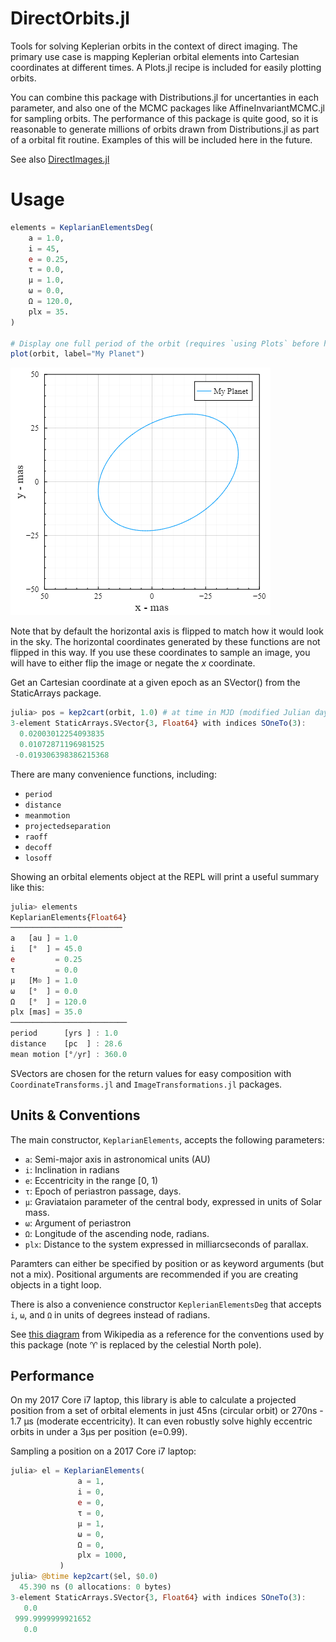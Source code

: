 # DirectOrbits.jl

Tools for solving Keplerian orbits in the context of direct imaging.
The primary use case is mapping Keplerian orbital elements into Cartesian
coordinates at different times. A Plots.jl recipe is included for easily plotting orbits.

You can combine this package with Distributions.jl for uncertanties
in each parameter, and also one of the MCMC packages like AffineInvariantMCMC.jl
for sampling orbits. The performance of this package is quite good, so it 
is reasonable to generate millions of orbits drawn from Distributions.jl
as part of a orbital fit routine. Examples of this will be included here
in the future.

See also [DirectImages.jl](//github.com/sefffal/DirectImages.jl)


# Usage
```julia
elements = KeplarianElementsDeg(
    a = 1.0,
    i = 45,
    e = 0.25,
    τ = 0.0,
    μ = 1.0,
    ω = 0.0,
    Ω = 120.0,
    plx = 35.
)

# Display one full period of the orbit (requires `using Plots` before hand)
plot(orbit, label="My Planet")
```
![Orbit Plot](docs/orbit-sample.png)

Note that by default the horizontal axis is flipped to match how it would look in the sky. The horizontal coordinates generated by these functions are not flipped in this way. If you use these coordinates to sample an image, you will have to either flip the image or negate the $x$ coordinate.


Get an Cartesian coordinate at a given epoch as an SVector() from the StaticArrays package.
```julia
julia> pos = kep2cart(orbit, 1.0) # at time in MJD (modified Julian days)
3-element StaticArrays.SVector{3, Float64} with indices SOneTo(3):
  0.02003012254093835
  0.01072871196981525
 -0.019306398386215368
```


There are many convenience functions, including:
 - `period`
 - `distance`
 - `meanmotion`
 - `projectedseparation`
 - `raoff`
 - `decoff`
 - `losoff`

Showing an orbital elements object at the REPL will print a useful summary like this:
```julia
julia> elements
KeplarianElements{Float64}
─────────────────────────
a   [au ] = 1.0
i   [°  ] = 45.0
e         = 0.25
τ         = 0.0
μ   [M⊙ ] = 1.0
ω   [°  ] = 0.0
Ω   [°  ] = 120.0
plx [mas] = 35.0
──────────────────────────
period      [yrs ] : 1.0
distance    [pc  ] : 28.6
mean motion [°/yr] : 360.0
```

SVectors are chosen for the return values for easy composition with `CoordinateTransforms.jl` and `ImageTransformations.jl` packages.


## Units & Conventions

The main constructor, `KeplarianElements`, accepts the following parameters:
- `a`: Semi-major axis in astronomical units (AU)
- `i`: Inclination in radians
- `e`: Eccentricity in the range [0, 1)
- `τ`: Epoch of periastron passage, days.
- `μ`: Graviataion parameter of the central body, expressed in units of Solar mass.
- `ω`: Argument of periastron
- `Ω`: Longitude of the ascending node, radians.
- `plx`: Distance to the system expressed in milliarcseconds of parallax.

Paramters can either be specified by position or as keyword arguments (but not a mix). Positional 
arguments are recommended if you are creating objects in a tight loop.

There is also a convenience constructor `KeplerianElementsDeg` that accepts `i`, `ω`, and `Ω` in units of degrees instead of radians.


See [this diagram](https://upload.wikimedia.org/wikipedia/commons/thumb/e/eb/Orbit1.svg/1110px-Orbit1.svg.png) from Wikipedia as a reference for the conventions used by this package (note ♈︎ is replaced by the celestial North pole).

## Performance
On my 2017 Core i7 laptop, this library is able to calculate
a projected position from a set of orbital elements in just
45ns (circular orbit) or 270ns - 1.7 μs (moderate eccentricity).
It can even robustly solve highly eccentric orbits in under
a 3μs per position (e=0.99).

Sampling a position on a 2017 Core i7 laptop:
```julia
julia> el = KeplarianElements(
               a = 1,
               i = 0,
               e = 0,
               τ = 0,
               μ = 1,
               ω = 0,
               Ω = 0,
               plx = 1000,
           )
julia> @btime kep2cart($el, $0.0)
  45.390 ns (0 allocations: 0 bytes)
3-element StaticArrays.SVector{3, Float64} with indices SOneTo(3):
   0.0
 999.9999999921652
   0.0
```
